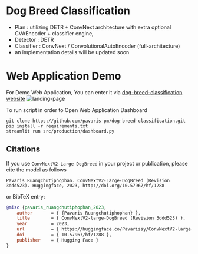 # Dog Breed Classification
- Plan : utilizing DETR + ConvNext architecture with extra optional CVAEncoder + classifier engine,
- Detector : DETR
- Classifier : ConvNext / ConvolutionalAutoEncoder (full-architecture)
- an implementation details will be updated soon

# Web Application Demo
For Demo Web Application, You can enter it via 
[dog-breed-classification website](https://oppai-dog-breed-classification.streamlit.app/)
![landing-page](src/production/web_image/landing_page.png)


To run script in order to Open Web Application Dashboard
```
git clone https://github.com/pavaris-pm/dog-breed-classification.git
pip install -r requirements.txt
streamlit run src/production/dashboard.py
```

## Citations

If you use `ConvNextV2-Large-DogBreed` in your project or publication, please cite the model as follows

```
Pavaris Ruangchutiphophan. ConvNextV2-Large-DogBreed (Revision 3ddd523). Huggingface, 2023, http://doi.org/10.57967/hf/1288 
```

or BibTeX entry:

```bib
@misc {pavaris_ruangchutiphophan_2023,
	author       = { {Pavaris Ruangchutiphophan} },
	title        = { ConvNextV2-large-DogBreed (Revision 3ddd523) },
	year         = 2023,
	url          = { https://huggingface.co/Pavarissy/ConvNextV2-large-DogBreed },
	doi          = { 10.57967/hf/1288 },
	publisher    = { Hugging Face }
}
```
